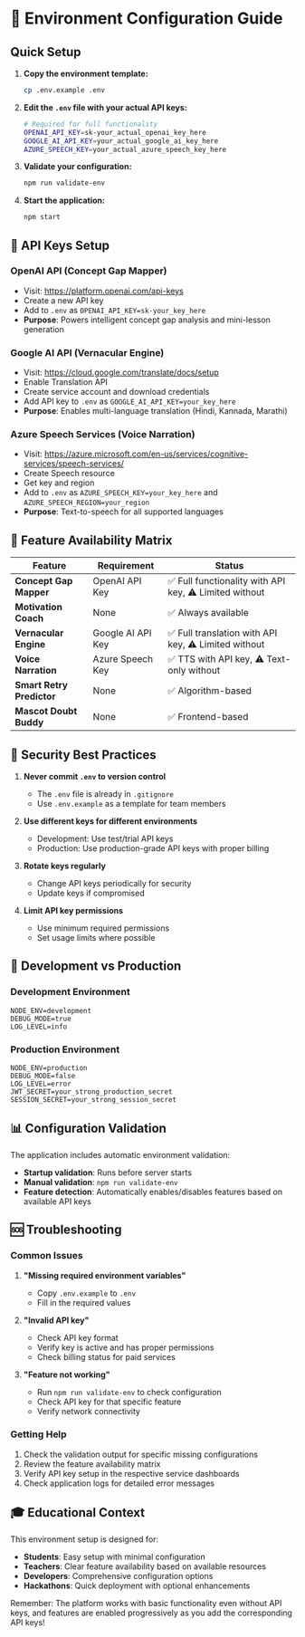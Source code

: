 # 🔧 Environment Configuration Guide

## Quick Setup

1. **Copy the environment template:**
   ```bash
   cp .env.example .env
   ```

2. **Edit the `.env` file with your actual API keys:**
   ```bash
   # Required for full functionality
   OPENAI_API_KEY=sk-your_actual_openai_key_here
   GOOGLE_AI_API_KEY=your_actual_google_ai_key_here
   AZURE_SPEECH_KEY=your_actual_azure_speech_key_here
   ```

3. **Validate your configuration:**
   ```bash
   npm run validate-env
   ```

4. **Start the application:**
   ```bash
   npm start
   ```

## 🔑 API Keys Setup

### OpenAI API (Concept Gap Mapper)
- Visit: https://platform.openai.com/api-keys
- Create a new API key
- Add to `.env` as `OPENAI_API_KEY=sk-your_key_here`
- **Purpose**: Powers intelligent concept gap analysis and mini-lesson generation

### Google AI API (Vernacular Engine)
- Visit: https://cloud.google.com/translate/docs/setup
- Enable Translation API
- Create service account and download credentials
- Add API key to `.env` as `GOOGLE_AI_API_KEY=your_key_here`
- **Purpose**: Enables multi-language translation (Hindi, Kannada, Marathi)

### Azure Speech Services (Voice Narration)
- Visit: https://azure.microsoft.com/en-us/services/cognitive-services/speech-services/
- Create Speech resource
- Get key and region
- Add to `.env` as `AZURE_SPEECH_KEY=your_key_here` and `AZURE_SPEECH_REGION=your_region`
- **Purpose**: Text-to-speech for all supported languages

## 🎯 Feature Availability Matrix

| Feature | Requirement | Status |
|---------|-------------|--------|
| **Concept Gap Mapper** | OpenAI API Key | ✅ Full functionality with API key, ⚠️ Limited without |
| **Motivation Coach** | None | ✅ Always available |
| **Vernacular Engine** | Google AI API Key | ✅ Full translation with API key, ⚠️ Limited without |
| **Voice Narration** | Azure Speech Key | ✅ TTS with API key, ⚠️ Text-only without |
| **Smart Retry Predictor** | None | ✅ Algorithm-based |
| **Mascot Doubt Buddy** | None | ✅ Frontend-based |

## 🚨 Security Best Practices

1. **Never commit `.env` to version control**
   - The `.env` file is already in `.gitignore`
   - Use `.env.example` as a template for team members

2. **Use different keys for different environments**
   - Development: Use test/trial API keys
   - Production: Use production-grade API keys with proper billing

3. **Rotate keys regularly**
   - Change API keys periodically for security
   - Update keys if compromised

4. **Limit API key permissions**
   - Use minimum required permissions
   - Set usage limits where possible

## 🔧 Development vs Production

### Development Environment
```env
NODE_ENV=development
DEBUG_MODE=true
LOG_LEVEL=info
```

### Production Environment
```env
NODE_ENV=production
DEBUG_MODE=false
LOG_LEVEL=error
JWT_SECRET=your_strong_production_secret
SESSION_SECRET=your_strong_session_secret
```

## 📊 Configuration Validation

The application includes automatic environment validation:

- **Startup validation**: Runs before server starts
- **Manual validation**: `npm run validate-env`
- **Feature detection**: Automatically enables/disables features based on available API keys

## 🆘 Troubleshooting

### Common Issues

1. **"Missing required environment variables"**
   - Copy `.env.example` to `.env`
   - Fill in the required values

2. **"Invalid API key"**
   - Check API key format
   - Verify key is active and has proper permissions
   - Check billing status for paid services

3. **"Feature not working"**
   - Run `npm run validate-env` to check configuration
   - Check API key for that specific feature
   - Verify network connectivity

### Getting Help

1. Check the validation output for specific missing configurations
2. Review the feature availability matrix
3. Verify API key setup in the respective service dashboards
4. Check application logs for detailed error messages

## 🎓 Educational Context

This environment setup is designed for:
- **Students**: Easy setup with minimal configuration
- **Teachers**: Clear feature availability based on available resources
- **Developers**: Comprehensive configuration options
- **Hackathons**: Quick deployment with optional enhancements

Remember: The platform works with basic functionality even without API keys, and features are enabled progressively as you add the corresponding API keys!